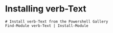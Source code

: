 # Installing verb-Text

    # Install verb-Text from the Powershell Gallery
    Find-Module verb-Text | Install-Module
